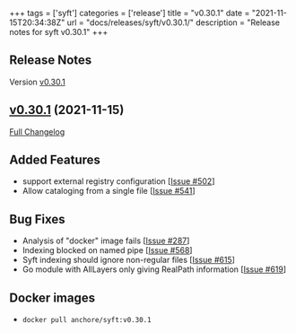 +++
tags = ['syft']
categories = ['release']
title = "v0.30.1"
date = "2021-11-15T20:34:38Z"
url = "docs/releases/syft/v0.30.1/"
description = "Release notes for syft v0.30.1"
+++

## Release Notes

Version [v0.30.1](https://github.com/anchore/syft/releases/tag/v0.30.1)

## [v0.30.1](https://github.com/anchore/syft/tree/v0.30.1) (2021-11-15)

[Full Changelog](https://github.com/anchore/syft/compare/v0.29.0...v0.30.1)

## Added Features
- support external registry configuration [[Issue #502](https://github.com/anchore/syft/issues/502)]
- Allow cataloging from a single file [[Issue #541](https://github.com/anchore/syft/issues/541)]

## Bug Fixes

- Analysis of "docker" image fails [[Issue #287](https://github.com/anchore/syft/issues/287)]
- Indexing blocked on named pipe [[Issue #568](https://github.com/anchore/syft/issues/568)]
- Syft indexing should ignore non-regular files [[Issue #615](https://github.com/anchore/syft/issues/615)]
- Go module with AllLayers only giving RealPath information [[Issue #619](https://github.com/anchore/syft/issues/619)]

## Docker images

- `docker pull anchore/syft:v0.30.1`
